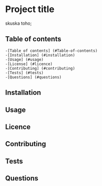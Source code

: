 
  # Project title
  skuska toho;
  
  

## Table of contents

    -[Table of contents] (#Table-of-contents)
    -[Installation] (#installation)
    -[Usage] (#usage)
    -[License] (#licence)
    -[Contributing] (#contributing)
    -[Tests] (#tests)
    -[Questions] (#questions)


## Installation


## Usage


## Licence


## Contributing


## Tests


## Questions
